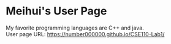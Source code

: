 # Meihui's User Page
My favorite programming languages are C++ and java.
\
User page URL: https://number000000.github.io/CSE110-Lab1/
